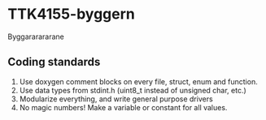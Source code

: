 # TTK4155-byggern
Byggararararane


## Coding standards

1. Use doxygen comment blocks on every file, struct, enum and function.
2. Use data types from stdint.h (uint8_t instead of unsigned char, etc.)
3. Modularize everything, and write general purpose drivers
4. No magic numbers! Make a variable or constant for all values.